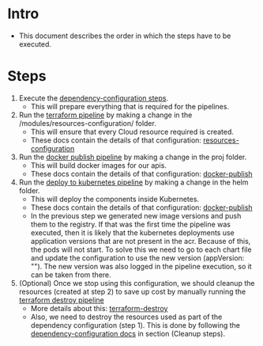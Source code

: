 # Intro 
- This document describes the order in which the steps have to be executed.
  
# Steps
1. Execute the [dependency-configuration steps](dependency-configuration.md).
    - This will prepare everything that is required for the pipelines.
2. Run the [terraform pipeline](../.github/workflows/terraform.yml) by making a change in the /modules/resources-configuration/ folder. 
    - This will ensure that every Cloud resource required is created.
    - These docs contain the details of that configuration: [resources-configuration](resources-configuration.md)
3. Run the [docker publish pipeline](../.github/workflows/docker-publish.yml) by making a change in the proj folder.
    - This will build docker images for our apis.
    - These docs contain the details of that configuration: [docker-publish](docker-publish.md)
4. Run the [deploy to kubernetes pipeline](../.github/workflows/deploy-to-kubernetes.yml) by making a change in the helm folder.
    - This will deploy the components inside Kubernetes.
    - These docs contain the details of that configuration: [docker-publish](kubernetes-configuration.md)
   - In the previous step we generated new image versions and push them to the registry. If that was the first time the pipeline was executed, then it is likely that the kubernetes deployments use application versions that are not present in the acr. Because of this, the pods will not start. 
   To solve this we need to go to each chart file and update the configuration to use the new version (appVersion: ""). The new version was also logged in the pipeline execution, so it can be taken from there.
5. (Optional) Once we stop using this configuration, we should cleanup the resources (created at step 2) to save up cost by manually running the [terraform destroy pipeline](../.github/workflows/terraform-destory.yml)
    - More details about this: [terraform-destroy](terraform-destroy.md)
    - Also, we need to destroy the resources used as part of the dependency configuration (step 1). This is done by following the [dependency-configuration docs](dependency-configuration.md) in section (Cleanup steps).